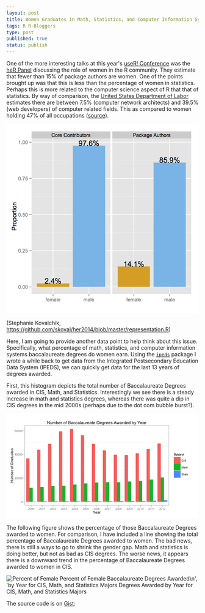 ```yaml
--- 
layout: post
title: Women Graduates in Math, Statistics, and Computer Information Systems
tags: R R-Bloggers
type: post
published: true
status: publish
---
```


One of the more interesting talks at this year's [useR! Conference](http://user2014.stat.ucla.edu/) was the [heR Panel](https://github.com/skoval/her2014) discussing the role of women in the R community. They estimate that fewer than 15% of package authors are women. One of the points brought up was that this is less than the percentage of women in statistics. Perhaps this is more related to the computer science aspect of R that that of statistics. By way of comparison, the [United States Department of Labor](http://www.dol.gov) estimates there are between 7.5% (computer network architects) and 39.5% (web developers) of computer related fields. This as compared to women holding 47% of all occupations ([source](http://www.dol.gov/wb/stats/Computer-information-technology.htm)). 

![Women in R](https://raw.githubusercontent.com/skoval/her2014/master/women_represent.png)

(Stephanie Kovalchik, https://github.com/skoval/her2014/blob/master/representation.R)

Here, I am going to provide another data point to help think about this issue. Specifically, what percentage of math, statistics, and computer information systems baccalaureate degrees do women earn. Using the [`ipeds`](https://github.com/jbryer/ipeds) package I wrote a while back to get data from the Integrated Postsecondary Education Data System (IPEDS), we can quickly get data for the last 13 years of degrees awarded.

First, this histogram depicts the total number of Baccalaureate Degrees awarded in CIS, Math, and Statistics. Interestingly we see there is a steady increase in math and statistics degrees, whereas there was quite a dip in CIS degrees in the mid 2000s (perhaps due to the dot com bubble burst?).

![Number of Baccalaureate Degrees Awarded by Year](/images/ipeds-degrees.png)

The following figure shows the percentage of those Baccalaureate Degrees awarded to women. For comparison, I have included a line showing the total percentage of Baccalaureate Degrees awarded to women. The bad news, there is still a ways to go to shrink the gender gap. Math and statistics is doing better, but not as bad as CIS degrees. The worse news, it appears there is a downward trend in the percentage of Baccalaureate Degrees awarded to women in CIS.

![Percent of Female Percent of Female Baccalaureate Degrees Awarded\n',
				   'by Year for CIS, Math, and Statistics Majors Degrees Awarded by Year for CIS, Math, and Statistics Majors](/images/ipeds-degrees-gender)

The source code is on [Gist](https://gist.github.com/jbryer/11ad6956dff589ec4f3c):

<script src="https://gist.github.com/jbryer/11ad6956dff589ec4f3c.js"></script>
